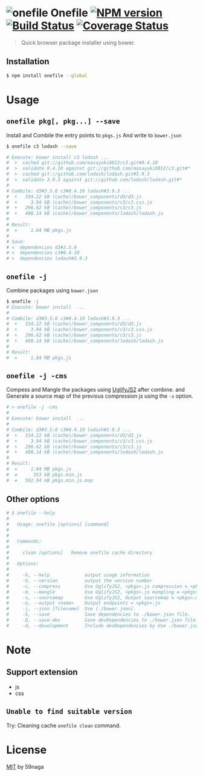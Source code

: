 # ![onefile][.svg] Onefile [![NPM version][npm-image]][npm] [![Build Status][travis-image]][travis] [![Coverage Status][coveralls-image]][coveralls]

> Quick browser package installer using bower.

## Installation
```bash
$ npm install onefile --global
```

# Usage

## `onefile pkg[, pkg...] --save`

Install and Combile the entry points to `pkgs.js` And write to `bower.json`

```bash
$ onefile c3 lodash --save

# Execute: bower install c3 lodash ...
#  >  cached git://github.com/masayuki0812/c3.git#0.4.10
#  >  validate 0.4.10 against git://github.com/masayuki0812/c3.git#*
#  >  cached git://github.com/lodash/lodash.git#3.9.3
#  >  validate 3.9.3 against git://github.com/lodash/lodash.git#*
#
# Combile: d3#3.5.0 c3#0.4.10 lodash#3.9.3 ...
#  +   334.22 kB (cache)/bower_components/d3/d3.js
#  +     3.94 kB (cache)/bower_components/c3/c3.css.js
#  +   296.62 kB (cache)/bower_components/c3/c3.js
#  +   408.14 kB (cache)/bower_components/lodash/lodash.js
#
# Result:
#  =     1.04 MB pkgs.js
# 
# Save:
# <  dependencies d3#3.5.0
# <  dependencies c3#0.4.10
# <  dependencies lodash#3.9.3
```

## `onefile -j`

Combine packages using `bower.json`

```bash
$ onefile -j
# Execute: bower install  ...
#
# Combile: d3#3.5.0 c3#0.4.10 lodash#3.9.3 ...
#  +   334.22 kB (cache)/bower_components/d3/d3.js
#  +     3.94 kB (cache)/bower_components/c3/c3.css.js
#  +   296.62 kB (cache)/bower_components/c3/c3.js
#  +   408.14 kB (cache)/bower_components/lodash/lodash.js
#
# Result:
#  =     1.04 MB pkgs.js
```

## `onefile -j -cms`

Compess and Mangle the packages using [UglifyJS2](https://github.com/mishoo/UglifyJS2) after combine.
and Generate a source map of the previous compression js using the `-s` option.

```bash
# > onefile -j -cms
# 
# Execute: bower install  ...
# 
# Combile: d3#3.5.0 c3#0.4.10 lodash#3.9.3 ...
#  +   334.22 kB (cache)/bower_components/d3/d3.js
#  +     3.94 kB (cache)/bower_components/c3/c3.css.js
#  +   296.62 kB (cache)/bower_components/c3/c3.js
#  +   408.14 kB (cache)/bower_components/lodash/lodash.js
# 
# Result:
#  =     1.04 MB pkgs.js
#  ≠      353 kB pkgs.min.js
#  ≠   592.94 kB pkgs.min.js.map
```

## Other options

```bash
# $ onefile --help
#
#   Usage: onefile [options] [command]
# 
# 
#   Commands:
# 
#     clean [options]   Remove onefile cache directory
# 
#   Options:
# 
#     -h, --help             output usage information
#     -V, --version          output the version number
#     -c, --compress         Use UglifyJS2, <pkgs>.js compression ≒ <pkgs>.min.js
#     -m, --mangle           Use UglifyJS2, <pkgs>.js mangling ≠ <pkgs>.min.js
#     -s, --sourcemap        Use UglifyJS2, Output sourcemap ≒ <pkgs>.min.js.map
#     -o, --output <name>    Output endpoints = <pkgs>.js
#     -j, --json [filename]  Use [./bower.json].
#     -S, --save             Save dependencies to ./bower.json file.
#     -D, --save-dev         Save devDependencies to ./bower.json file.
#     -d, --development      Include devDependencies by Use ./bower.json file.
```

# Note

## Support extension
* js
* css

## `Unable to find suitable version`
Try: Cleaning cache `onefile clean` command.

License
=========================
[MIT][license] by 59naga

[.svg]: https://cdn.rawgit.com/59naga/onefile/master/.svg

[license]: http://59naga.mit-license.org/
[npm-image]: https://badge.fury.io/js/onefile.svg
[npm]: https://npmjs.org/package/onefile
[travis-image]: https://travis-ci.org/59naga/onefile.svg?branch=master
[travis]: https://travis-ci.org/59naga/onefile
[coveralls-image]: https://coveralls.io/repos/59naga/onefile/badge.svg?branch=master
[coveralls]: https://coveralls.io/r/59naga/onefile?branch=master